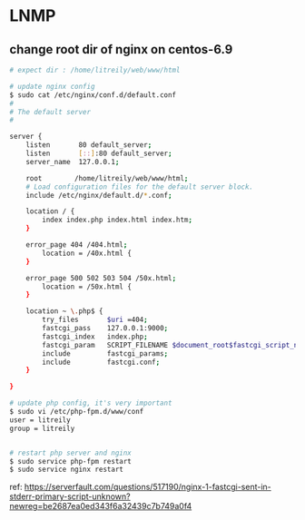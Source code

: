 # LNMP

## change root dir of nginx on centos-6.9

``` bash
# expect dir : /home/litreily/web/www/html

# update nginx config
$ sudo cat /etc/nginx/conf.d/default.conf
#
# The default server
#

server {
    listen       80 default_server;
    listen       [::]:80 default_server;
    server_name  127.0.0.1;

    root        /home/litreily/web/www/html;
    # Load configuration files for the default server block.
    include /etc/nginx/default.d/*.conf;

    location / {
        index index.php index.html index.htm;
    }

    error_page 404 /404.html;
        location = /40x.html {
    }

    error_page 500 502 503 504 /50x.html;
        location = /50x.html {
    }

    location ~ \.php$ {
        try_files       $uri =404;
        fastcgi_pass    127.0.0.1:9000;
        fastcgi_index   index.php;
        fastcgi_param   SCRIPT_FILENAME $document_root$fastcgi_script_name;
        include         fastcgi_params;
        include         fastcgi.conf;
    }

}

# update php config, it's very important
$ sudo vi /etc/php-fpm.d/www/conf
user = litreily
group = litreily


# restart php server and nginx
$ sudo service php-fpm restart
$ sudo service nginx restart
```

ref: https://serverfault.com/questions/517190/nginx-1-fastcgi-sent-in-stderr-primary-script-unknown?newreg=be2687ea0ed343f6a32439c7b749a0f4
